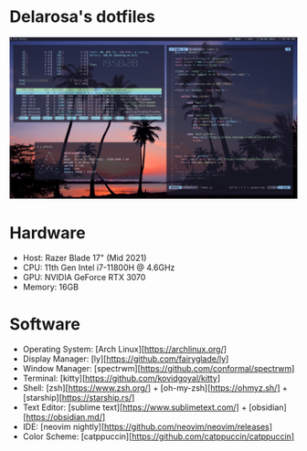 # Delarosa's dotfiles 
![showcase](./assets/kitty.png)

# Hardware
* Host: Razer Blade 17" (Mid 2021)
* CPU: 11th Gen Intel i7-11800H @ 4.6GHz
* GPU: NVIDIA GeForce RTX 3070
* Memory: 16GB

# Software
* Operating System: [Arch Linux][https://archlinux.org/]
* Display Manager: [ly][https://github.com/fairyglade/ly]
* Window Manager: [spectrwm][https://github.com/conformal/spectrwm] 
* Terminal: [kitty][https://github.com/kovidgoyal/kitty]
* Shell: [zsh][https://www.zsh.org/] + [oh-my-zsh][https://ohmyz.sh/] + [starship][https://starship.rs/]
* Text Editor: [sublime text][https://www.sublimetext.com/] + [obsidian][https://obsidian.md/]
* IDE: [neovim nightly][https://github.com/neovim/neovim/releases]
* Color Scheme: [catppuccin][https://github.com/catppuccin/catppuccin]
